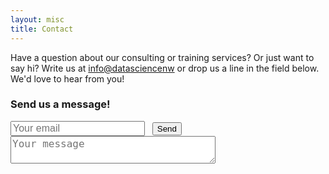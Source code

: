 ```yaml
---
layout: misc
title: Contact
---
```


Have a question about our consulting or training services? Or just want to say hi? Write us at <a href='info@datasciencenw'>info@datasciencenw</a> or drop us a line in the field below. We'd love to hear from you!


<h3> Send us a message! </h3> 
     <form action="https://formspree.io/info@datasciencenw.com" method="POST" id="Contact_form" name="Contact_form" style="margin-top:10px">
     <input type="hidden" name="Form" value="Contact form" />
     <input type="email" name="Email" placeholder="Your email" style="font-size:16px">&nbsp;&nbsp;&nbsp;<button type="submit">Send</button><br>
     <textarea name="Message" placeholder="Your message" style="width:65%;font-size:16px"></textarea>
     </form>
